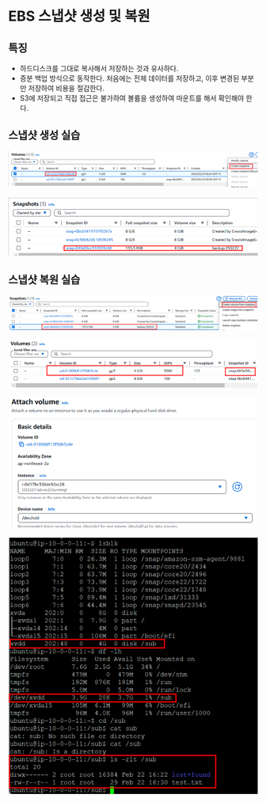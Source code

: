# EBS 스냅샷 생성 및 복원

## 특징

- 하드디스크를 그대로 복사해서 저장하는 것과 유사하다.
- 증분 백업 방식으로 동작한다. 처음에는 전체 데이터를 저장하고, 이후 변경된 부분만 저장하여 비용을 절감한다.
- S3에 저장되고 직접 접근은 불가하여 볼륨을 생성하여 마운트를 해서 확인해야 한다.

## 스냅샷 생성 실습

![alt text](20250223_021024.png)

![alt text](20250223_021159.png)

## 스냅샷 복원 실습

![alt text](20250223_021740.png) 

![alt text](20250223_021824.png)

![alt text](20250223_021921.png) 

![alt text](20250223_022212.png)